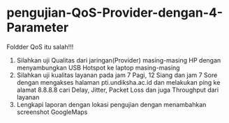 # pengujian-QoS-Provider-dengan-4-Parameter
Foldder QoS itu salah!!!
1.	Silahkan uji Qualitas dari jaringan(Provider) masing-masing HP dengan menyambungkan USB Hotspot ke laptop masing-masing
2.	Silahkan uji kualitas layanan pada jam 7 Pagi, 12 Siang dan jam 7 Sore dengan mengakses halaman pti.undiksha.ac.id dan melakukan ping ke alamat 8.8.8.8 cari Delay, Jitter, Packet Loss dan juga Throughput dari layanan
3.	Lengkapi laporan dengan lokasi pengujian dengan menambahkan screenshot GoogleMaps
